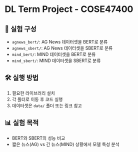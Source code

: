 # DL Term Project - COSE47400

## 📌 실험 구성
- `agnews_bert/`: AG News 데이터셋을 BERT로 분류
- `agnews_sbert/`: AG News 데이터셋을 SBERT로 분류
- `mind_bert/`: MIND 데이터셋을 BERT로 분류
- `mind_sbert/`: MIND 데이터셋을 SBERT로 분류

## 🛠️ 실행 방법
1. 필요한 라이브러리 설치
2. 각 폴더로 이동 후 코드 실행
3. 데이터셋은 `data/` 폴더 또는 링크 참고

## 📊 실험 목적
- BERT와 SBERT의 성능 비교
- 짧은 뉴스(AG) vs 긴 뉴스(MIND) 상황에서 모델 특성 분석